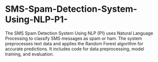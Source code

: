 # SMS-Spam-Detection-System-Using-NLP-P1-
The SMS Spam Detection System Using NLP (P1) uses Natural Language Processing to classify SMS messages as spam or ham. The system preprocesses text data and applies the Random Forest algorithm for accurate predictions. It includes code for data preprocessing, model training, and evaluation.
